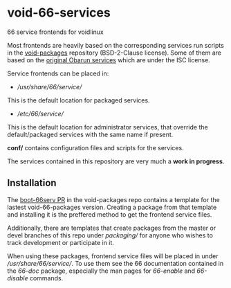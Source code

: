 # void-66-services
66 service frontends for voidlinux

Most frontends are heavily based on the corresponding services run scripts in
the [void-packages](https://github.com/void-linux/void-packages) repository
(BSD-2-Clause license). Some of them are based on the
[original Obarun services](https://framagit.org/pkg/observice) which are under
the ISC license.


Service frontends can be placed in:

- */usr/share/66/service/*

This is the default location for packaged services.

- */etc/66/service/*

This is the default location for administrator services, that override the
default/packaged services with the same name if present.

**conf/**  contains configuration files and scripts for the services.

The services contained in this repository are very much a **work in progress**.

## Installation

The [boot-66serv PR](https://github.com/void-linux/void-packages/pull/25743)
in the void-packages repo contains a template for the lastest void-66-packages
version. Creating a package from that template and installing it is the
preffered method to get the frontend service files.

Additionally, there are templates that create packages from the master or devel
branches of this repo under *packaging/* for anyone who wishes to track development or participate
in it.

When using these packages, frontend service files will be placed in under */usr/share/66/service/*.
To use them see the 66 documentation contained in the *66-doc* package, especially
the man pages for *66-enable* and *66-disable* commands.
